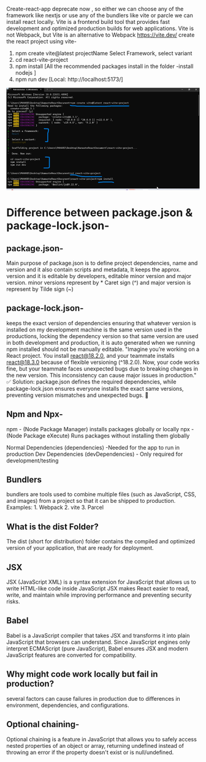 Create-react-app deprecate now , so either we can choose any of the framework like nextjs or use any of the bundlers like vite or parcle we can install react locally.
Vite is a frontend build tool that provides fast development and optimized production builds for web applications.
Vite is not Webpack, but Vite is an alternative to Webpack
https://vite.dev/
create the react project using vite-
1.	npm create vite@latest projectName
Select Framework, select variant 
2.	 cd react-vite-project
3.	  npm install [All the recommended packages install in the folder -install nodejs ]
4.	  npm run dev [Local:   http://localhost:5173/]

![alt text](image.png)


Difference between package.json & package-lock.json-
=======================================================

package.json-
----------------
Main purpose of package.json is to define project dependencies, name and version and it also contain scripts and metadata, It keeps the approx. version and it is editable by developers, editable minor version and major version. minor versions represent by * Caret sign (^) and major version is represent by Tilde sign (~)

package-lock.json-
---------------------
keeps the exact version of dependencies ensuring that whatever version is installed on my development machine is the same version used in the productions, locking the dependency version so that same version are used in both development and production, it is auto generated when we running npm installed should not be manually editable. 
"Imagine you’re working on a React project. You install react@18.2.0, and your teammate installs react@18.3.0 because of flexible versioning (^18.2.0). Now, your code works fine, but your teammate faces unexpected bugs due to breaking changes in the new version. This inconsistency can cause major issues in production."
✅ Solution: package.json defines the required dependencies, while package-lock.json ensures everyone installs the exact same versions, preventing version mismatches and unexpected bugs. 🚀

Npm and Npx- 
-------------
npm  - (Node Package Manager) installs packages globally or locally
npx - (Node Package eXecute) Runs packages without installing them globally

Normal Dependencies (dependencies) -Needed for the app to run in production
Dev Dependencies (devDependencies) - Only required for development/testing

Bundlers
----------
bundlers are tools used to combine multiple files (such as JavaScript, CSS, and images) from a project so that it can be shipped to production.
Examples: 1. Webpack 2. vite 3. Parcel

What is the dist Folder?
---------------------------
The dist (short for distribution) folder contains the compiled and optimized version of your application, that are ready for deployment.

JSX
-----
JSX (JavaScript XML) is a syntax extension for JavaScript that allows us to write HTML-like code inside JavaScript 
JSX makes React easier to read, write, and maintain while improving performance and preventing security risks.

Babel
-------
Babel is a JavaScript compiler that takes JSX and transforms it into plain JavaScript that browsers can understand. Since JavaScript engines only interpret ECMAScript (pure JavaScript), Babel ensures JSX and modern JavaScript features are converted for compatibility.

Why might code work locally but fail in production?
-------------------------------------------------------
several factors can cause failures in production due to differences in environment, dependencies, and configurations.

Optional chaining-
-----------------------
Optional chaining is a feature in JavaScript that allows you to safely access nested properties of an object or array, returning undefined instead of throwing an error if the property doesn't exist or is null/undefined.



